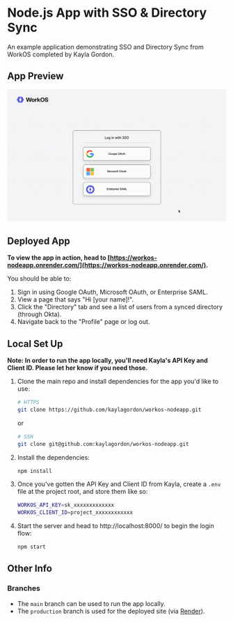 # Node.js App with SSO & Directory Sync

An example application demonstrating SSO and Directory Sync from WorkOS completed by Kayla Gordon.

## App Preview
![screen recording of app in motion](./public/images/screen_recording.gif)

## Deployed App

**To view the app in action, head to [https://workos-nodeapp.onrender.com/](https://workos-nodeapp.onrender.com/).**  

You should be able to:
1. Sign in using Google OAuth, Microsoft OAuth, or Enterprise SAML.
2. View a page that says "Hi [your name]!".
3. Click the "Directory" tab and see a list of users from a synced directory (through Okta).
4. Navigate back to the "Profile" page or log out.

## Local Set Up

**Note: In order to run the app locally, you'll need Kayla's API Key and Client ID. Please let her know if you need those.**

1. Clone the main repo and install dependencies for the app you'd like to use:

    ```bash
    # HTTPS
    git clone https://github.com/kaylagordon/workos-nodeapp.git
    ```

    or

    ```bash
    # SSH
    git clone git@github.com:kaylagordon/workos-nodeapp.git
    ```

2. Install the dependencies:
    ```bash
    npm install
    ```

3. Once you've gotten the API Key and Client ID from Kayla, create a `.env` file at the project root, and store them like so:

    ```bash
    WORKOS_API_KEY=sk_xxxxxxxxxxxxx
    WORKOS_CLIENT_ID=project_xxxxxxxxxxxx
    ```

4. Start the server and head to http://localhost:8000/ to begin the login flow:

    ```sh
    npm start
    ```

## Other Info

### Branches
- The `main` branch can be used to run the app locally.
- The `production` branch is used for the deployed site (via [Render](https://docs.render.com/)). 